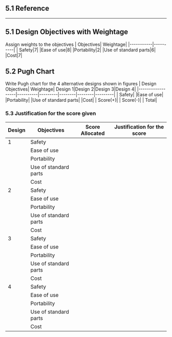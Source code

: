 ## 5.1 Reference
***


## 5.1 Design Objectives with Weightage
Assign weights to the objectives
| Objectives| Weightage|
|-----------|----------|
| Safety|7|
|Ease of use|8|
|Portability|2|
|Use of standard parts|6|
|Cost|7|


## 5.2 Pugh Chart
Write Pugh chart for the 4 alternative designs shown in figures
| Design Objectives| Weightage| Design 1|Design 2|Design 3|Design 4|
|------------------|----------|---------|--------|--------|---------|
| Safety|
|Ease of use|
|Portability|
|Use of standard parts|
|Cost|
 | Score(+)|
 | Score(-)|
| Total|

### 5.3 Justification for the score given
|Design| Objectives| Score Allocated| Justification for the score|
|------|-----------|----------------|-----------------------------|
|1|Safety|
| | Ease of use|
|  |Portability|
| |Use of standard parts|
| | Cost|
|2|Safety|
| | Ease of use|
|  |Portability|
| |Use of standard parts|
| | Cost|
|3|Safety|
| | Ease of use|
|  |Portability|
| |Use of standard parts|
| | Cost|
|4|Safety|
| | Ease of use|
|  |Portability|
| |Use of standard parts|
| | Cost|